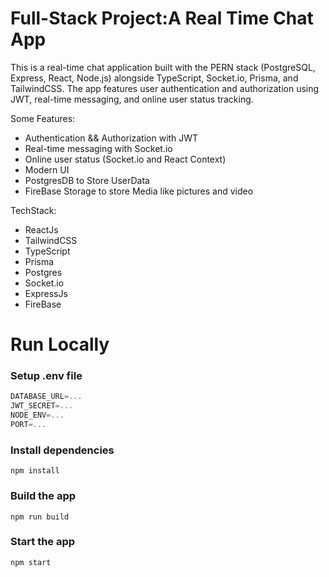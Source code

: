 # Full-Stack Project:A Real Time Chat App 

This is a real-time chat application built with the PERN stack (PostgreSQL, Express, React, Node.js) alongside TypeScript, Socket.io, Prisma, and TailwindCSS. The app features user authentication and authorization using JWT, real-time messaging, and online user status tracking.

Some Features:

-    Authentication && Authorization with JWT
-    Real-time messaging with Socket.io
-    Online user status (Socket.io and React Context)
-    Modern UI
-    PostgresDB to Store UserData
-    FireBase Storage to store Media like pictures and video

TechStack:

-  ReactJs
-  TailwindCSS
-  TypeScript
-  Prisma
-  Postgres
-  Socket.io
-  ExpressJs
-  FireBase




# Run Locally

### Setup .env file

```js
DATABASE_URL=...
JWT_SECRET=...
NODE_ENV=...
PORT=...
```

### Install dependencies

```shell
npm install
```

### Build the app

```shell
npm run build
```

### Start the app

```shell
npm start
```
